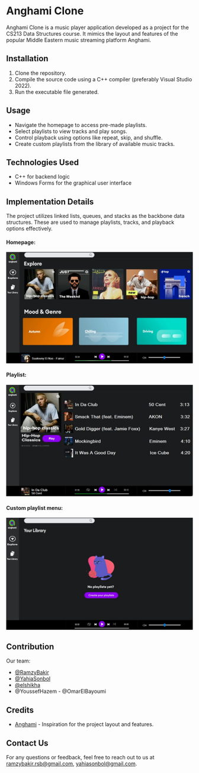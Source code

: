 # Anghami Clone

Anghami Clone is a music player application developed as a project for the CS213 Data Structures course. It mimics the layout and features of the popular Middle Eastern music streaming platform Anghami.

## Installation

1. Clone the repository.
2. Compile the source code using a C++ compiler (preferably Visual Studio 2022).
3. Run the executable file generated.

## Usage

- Navigate the homepage to access pre-made playlists.
- Select playlists to view tracks and play songs.
- Control playback using options like repeat, skip, and shuffle.
- Create custom playlists from the library of available music tracks.

## Technologies Used

- C++ for backend logic
- Windows Forms for the graphical user interface

## Implementation Details

The project utilizes linked lists, queues, and stacks as the backbone data structures. These are used to manage playlists, tracks, and playback options effectively.

#### Homepage:
![homepage](homepage.jpg)
#### Playlist:
![playlists](playlist.jpg)
#### Custom playlist menu:
![createplaylist](createyourplaylist.jpg)


## Contribution
Our team:
  - [@RamzyBakir](https://github.com/RamzyBakir)
  - [@YahiaSonbol](https://github.com/YahiaSonbol)
  - [@elshikha](https://github.com/elshikha)
  - @YoussefHazem
  - @OmarElBayoumi
## Credits

- [Anghami](https://www.anghami.com/) - Inspiration for the project layout and features.

## Contact Us

For any questions or feedback, feel free to reach out to us at [ramzybakir.rsb@gmail.com](ramzybakir.rsb@gmail.com), [yahiasonbol@gmail.com](yahiasonbol@gmail.com).
